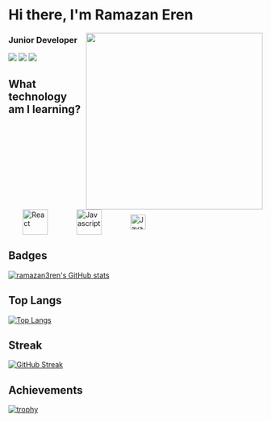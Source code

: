 <h1>Hi there, I'm Ramazan Eren</h1>
<img src="https://media.giphy.com/media/5nvQ7fBWhPVXXOcfRI/giphy.gif" align="right" style="width: 350;" >
<h3>Junior Developer</h3>

![](https://img.shields.io/badge/React-informational?style=flat&logo=<Eren>&logoColor=red&color=blue)
![](https://img.shields.io/badge/JavaScript-informational?style=flat&logo=<>&logoColor=red&color=yellow)
![](https://img.shields.io/badge/Java-informational?style=flat&logo=<>&logoColor=red&color=red)

## What technology am I learning?

<p align="left" style="display: flex; flex-direction: row; align-items: center; justify-content: space-around; width:300">
<a href="https://react.dev" target="_blank" rel="noreferrer"><img src="https://upload.wikimedia.org/wikipedia/commons/thumb/a/a7/React-icon.svg/2300px-React-icon.svg.png" width="50"alt="React" /></a>
<a  target="_blank" rel="noreferrer"><img src="https://upload.wikimedia.org/wikipedia/commons/thumb/9/99/Unofficial_JavaScript_logo_2.svg/1200px-Unofficial_JavaScript_logo_2.svg.png" width="50" alt="Javascript" /></a>
<a  target="_blank" rel="noreferrer"><img src="https://upload.wikimedia.org/wikipedia/tr/thumb/2/2e/Java_Logo.svg/1200px-Java_Logo.svg.png" width="30" alt="Java" /></a>
</p>



## Badges
[![ramazan3ren's GitHub stats](https://github-readme-stats.vercel.app/api?username=ramazan3ren&include_all_commits=true&theme=radical)](https://github.com/ramazan3ren/github-readme-stats)


## Top Langs
[![Top Langs](https://github-readme-stats.vercel.app/api/top-langs/?username=ramazan3ren&langs_count=8&theme=radical)](https://github.com/ramazan3ren/github-readme-stats)
<!-- 
[![Readme Card](https://github-readme-stats.vercel.app/api/pin/?username=ramazan3ren&repo=github-readme-stats)](https://github.com/ramazan3ren/github-readme-stats) -->

## Streak
[![GitHub Streak](https://streak-stats.demolab.com/?user=ramazan3ren&theme=radical&ring=4675b8)](https://git.io/streak-stats)


## Achievements
[![trophy](https://github-profile-trophy.vercel.app/?username=ramazan3ren&theme=radical&bg_color=000000)](https://github.com/ramazan3ren/github-profile-trophy)



